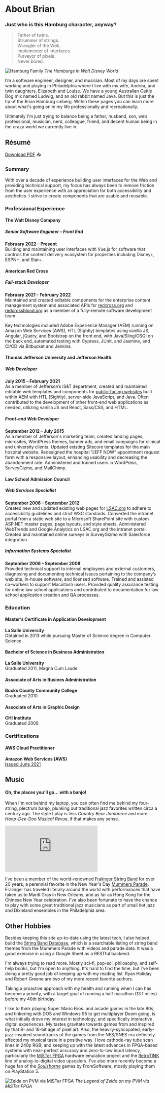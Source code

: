 # About Brian

### Just who is this Hamburg character, anyway?

> Father of twins.  
  Strummer of strings.  
  Wrangler of the Web.  
  Implementer of interfaces.  
  Purveyor of pixels.  
  Never bored.

![Hamburg Family](/images/pluto-polynesian.jpg)
*The Hamburgs in Walt Disney World*

I’m a software engineer, designer, and musician. Most of my days are spent working and playing in Philadelphia where I live with my wife, Andrea, and twin daughters, Elizabeth and Louise. We have a young Australian Cattle Dog mix named Ludwig, and an old rabbit named Java. But this is just the tip of the Brian Hamburg iceberg. Within these pages you can learn more about what's going on in my life professionally and recreationally.

Ultimately I'm just trying to balance being a father, husband, son, web professional, musician, nerd, colleague, friend, and decent human being in the crazy world we currently live in.

## Résumé

<a href="/Brian-Hamburg-resume.pdf" target="_blank">Download PDF</a> :inbox_tray:

### Summary

With over a decade of experience building user interfaces for the Web and providing technical support, my focus has always been to remove friction from the user experience with an appreciation for both accessibility and aesthetics. I strive to create components that are usable and reusable.

### Professional Experience

#### The Walt Disney Company
##### Senior Software Engineer – Front End
**February 2022 – Present**  
Building and maintaining user interfaces with Vue.js for software that controls the content delivery ecosystem for properties including Disney+, ESPN+, and Star+.

#### American Red Cross
##### Full-stack Developer
**February 2021 – February 2022**  
Maintained and created editable components for the enterprise content management system and associated APIs for [redcross.org](https://redcross.org) and [redcrossblood.org](https://redcrossblood.org) as a member of a fully-remote software development team.

Key technologies included Adobe Experience Manager (AEM) running on Amazon Web Services (AWS), HTL (Sightly) templates using vanilla JS, Angular, jQuery, and Bootstrap on the front end, with Java/Sling/OSGi on the back end, automated testing with Cypress, JUnit, and Jasmine, and CI/CD via Bitbucket and Jenkins.

#### Thomas Jefferson University and Jefferson Health
##### Web Developer
**July 2015 – February 2021**  
As a member of Jefferson’s IS&T department, created and maintained editable web templates and components for [public-facing websites](https://jeffersonhealth.org) built within AEM with HTL (Sightly), server-side JavaScript, and Java. Often contributed to the development of other front-end web applications as needed, utilizing vanilla JS and React, Sass/CSS, and HTML.
##### Front-end Web Developer
**September 2012 – July 2015**  
As a member of Jefferson's marketing team, created landing pages, microsites, WordPress themes, banner ads, and email campaigns for clinical and university clients. Updated existing Sitecore templates for the main hospital website. Redesigned the hospital "JEFF NOW" appointment request form with a responsive layout, enhancing usability and decreasing the abandonment rate. Administered and trained users in WordPress, SurveyGizmo, and MailChimp.

#### Law School Admission Council
##### Web Services Specialist
**September 2008 – September 2012**  
Created new and updated existing web pages for [LSAC.org](https://lsac.org) to adhere to accessibility guidelines and strict W3C standards. Converted the intranet portal from a static web site to a Microsoft SharePoint site with custom ASP.NET master pages, page layouts, and style sheets. Administered WebTrends and Google Analytics on LSAC.org and the intranet portal. Created and maintained online surveys in SurveyGizmo with Salesforce integration.
##### Information Systems Specialist
**September 2006 – September 2008**  
Provided technical support to internal employees and external customers, diagnosing and documenting technical issues pertaining to the company’s web site, in-house software, and licensed software. Trained and assisted co-workers to support Macintosh users. Provided quality assurance testing for online law school applications and contributed to documentation for law school application creation and QA processes.

### Education
#### Master’s Certificate in Application Development
**La Salle University**  
Obtained in 2013 while pursuing Master of Science degree in Computer Science
#### Bachelor of Science in Business Administration
**La Salle University**  
Graduated 2011, Magna Cum Laude
#### Associate of Arts in Busines Administration
**Bucks County Community College**  
Graduated 2010
#### Associate of Arts in Graphic Design
**CHI Institute**  
Graduated 2006

### Certifications
#### AWS Cloud Practitioner
**Amazon Web Services (AWS)**  
[Issued June 2021](https://www.credly.com/badges/2edb90a0-68d8-4928-8df7-fb86dedc227f)

## Music

#### Oh, the places you’ll go... with a banjo!

When I'm not behind my laptop, you can often find me behind my four-string, plectrum banjo, plunking out traditional jazz favorites written circa a century ago. The style I play is less *Country Bear Jamboree* and more *Hoop-Dee-Doo Musical Revue*, if that makes any sense.

<div class="video-container">
  <iframe src="https://www.youtube.com/embed/B62Kw4nDD88?rel=0" title="YouTube video player" frameborder="0" allow="accelerometer; autoplay; clipboard-write; encrypted-media; gyroscope; picture-in-picture" allowfullscreen></iframe>
</div>

I've been a member of the world-renowned [Fralinger String Band](https://www.fralinger.org) for over 20 years, a perennial favorite in the New Year's Day [Mummers Parade](https://www.fralinger.org/mummers-history). Fralinger has traveled literally around the world with performances that have taken us to Mardi Gras in New Orleans, and as far as Hong Kong for the Chinese New Year celebration. I've also been fortunate to have the chance to play with some great traditional jazz musicians as part of small hot jazz and Dixieland ensembles in the Philadelphia area.

## Other Hobbies

Besides keeping this site up-to-date using the latest tech, I also helped build the [String Band Database](http://stringbanddatabase.com), which is a searchable listing of string band themes from the Mummers Parade with videos and parade data. It was a good exercise in using a Google Sheet as a RESTful backend.

I'm always trying to read more. Mostly sci-fi, pop-sci, philosophy, and self-help books, but I'm open to anything. It's hard to find the time, but I've been doing a pretty good job of keeping up with my reading list. Ryan Holiday and Robert Greene are two of my more recent favorite authors.

Taking a proactive approach with my health and running when I can has become a priority, with a target goal of running a half marathon (13.1 miles) before my 40th birthday.

I like to think playing Super Mario Bros. and arcade games in the late 80s, and tinkering with DOS and Windows 95 to get multiplayer Doom going, is what initially drove my interest in technology, and specifically interactive digital experiences. My tastes gravitate towards games from and inspired by that 8- and 16-bit age of pixel art. Also, the heavily-syncopated, early-jazz-inspired soundtracks of the games from the NES/SNES era definitely affected my musical taste in a positive way. I love cathode-ray tube scan lines in 240p RGB, and keeping up with the latest advances in FPGA-based systems with near-perfect accuracy and zero-to-low input latency, particularly the [MiSTer FPGA](https://github.com/MiSTer-devel/Wiki_MiSTer/wiki) hardware emulation project and the [RetroTINK](https://www.retrotink.com/product-page/5x-pro) line of analog-to-digital video upscalers. I've also more recently become a huge fan of the [*Soulsborne*](https://en.wikipedia.org/wiki/Souls_(series)) games by FromSoftware, mostly playing them on PlayStation 5.

![Zelda on PVM via MiSTer FPGA](/images/mister-zelda.jpeg)
*The Legend of Zelda on my PVM via MiSTer FPGA*
